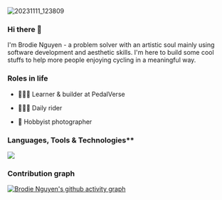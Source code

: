 
![20231111_123809](https://github.com/brodie-pedalverse/brodie-pedalverse/assets/151793065/e9a60ee0-8491-4527-9911-6fa83dabb40d)

### Hi there 👋

I'm Brodie Nguyen - a problem solver with an artistic soul mainly using software development and aesthetic skills. I'm here to build some cool stuffs to help more people enjoying cycling in a meaningful way.

### Roles in life

- 🧑🏻‍🔬 Learner & builder at PedalVerse

- 🚵🏻‍♂️ Daily rider

- 📸 Hobbyist photographer

### Languages, Tools & Technologies**
<p align="left">
  <img src="https://skillicons.dev/icons?i=ruby,rails,mongodb,postgres,flutter,javascript,vue,vite,svelte,figma,xd,ps&theme=dark" />
</p>

### Contribution graph
[![Brodie Nguyen's github activity graph](https://github-readme-activity-graph.vercel.app/graph?username=brodie-pedalverse&area=true&hide_border=true&theme=github-compact)]([https://github.com/brodie-pedalverse/](https://github-readme-activity-graph.vercel.app/graph?username=brodienguyen&area=true&hide_border=true&theme=github-compact))
